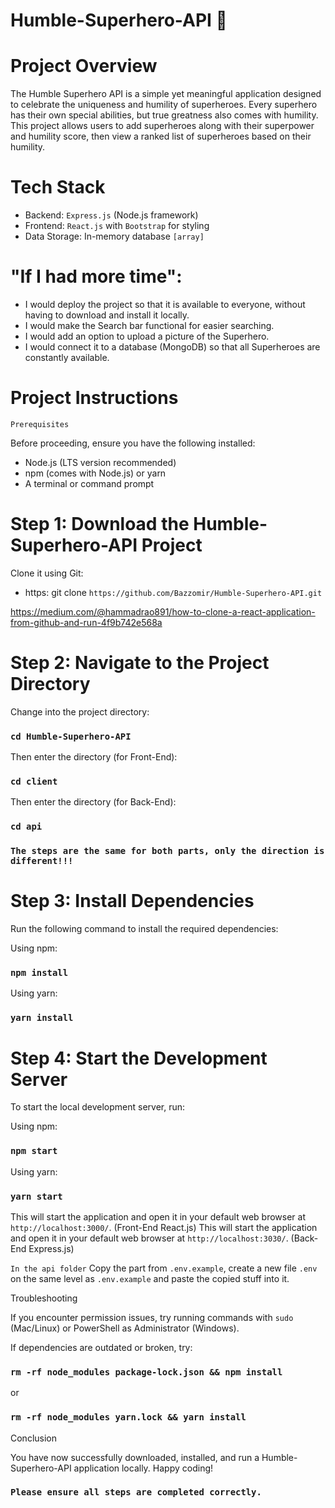 # Humble-Superhero-API 🦸

# Project Overview

The Humble Superhero API is a simple yet meaningful application designed to celebrate the uniqueness and humility of superheroes. Every superhero has their own special abilities, but true greatness also comes with humility. This project allows users to add superheroes along with their superpower and humility score, then view a ranked list of superheroes based on their humility.

# Tech Stack
 - Backend: `Express.js` (Node.js framework)
 - Frontend: `React.js` with `Bootstrap` for styling
 - Data Storage: In-memory database `[array]`

# "If I had more time":
 - I would deploy the project so that it is available to everyone, without having to download and install it locally.
 - I would make the Search bar functional for easier searching.
 - I would add an option to upload a picture of the Superhero.
 - I would connect it to a database (MongoDB) so that all Superheroes are constantly available.

# Project Instructions

`Prerequisites`

Before proceeding, ensure you have the following installed:

 - Node.js (LTS version recommended)
 - npm (comes with Node.js) or yarn
 - A terminal or command prompt

# Step 1: Download the Humble-Superhero-API Project

Clone it using Git:

 - https: git clone `https://github.com/Bazzomir/Humble-Superhero-API.git`

https://medium.com/@hammadrao891/how-to-clone-a-react-application-from-github-and-run-4f9b742e568a

# Step 2: Navigate to the Project Directory

Change into the project directory:

### `cd Humble-Superhero-API`

Then enter the directory (for Front-End): 
### `cd client` 
Then enter the directory (for Back-End):
### `cd api` 

### `The steps are the same for both parts, only the direction is different!!!`

# Step 3: Install Dependencies

Run the following command to install the required dependencies:

Using npm: 
### `npm install`

Using yarn: 
### `yarn install`

# Step 4: Start the Development Server

To start the local development server, run:

Using npm: 
### `npm start`

Using yarn: 
### `yarn start`

This will start the application and open it in your default web browser at `http://localhost:3000/`. (Front-End React.js)
This will start the application and open it in your default web browser at `http://localhost:3030/`. (Back-End Express.js)

`In the api folder`
Copy the part from `.env.example`, create a new file `.env` on the same level as `.env.example` and paste the copied stuff into it.


Troubleshooting

If you encounter permission issues, try running commands with `sudo` (Mac/Linux) or PowerShell as Administrator (Windows).

If dependencies are outdated or broken, try:

### `rm -rf node_modules package-lock.json && npm install`

or

### `rm -rf node_modules yarn.lock && yarn install`

Conclusion

You have now successfully downloaded, installed, and run a Humble-Superhero-API application locally. Happy coding!

### `Please ensure all steps are completed correctly.`

